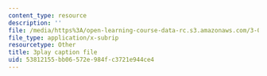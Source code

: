 ```yaml
---
content_type: resource
description: ''
file: /media/https%3A/open-learning-course-data-rc.s3.amazonaws.com/3-091sc-introduction-to-solid-state-chemistry-fall-2010/53812155bb06572e984fc3721e944ce4_RXTvZGj1MDA.vtt
file_type: application/x-subrip
resourcetype: Other
title: 3play caption file
uid: 53812155-bb06-572e-984f-c3721e944ce4
---
```

